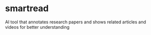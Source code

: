 # smartread
AI tool that annotates research papers and shows related articles and videos for better understanding
